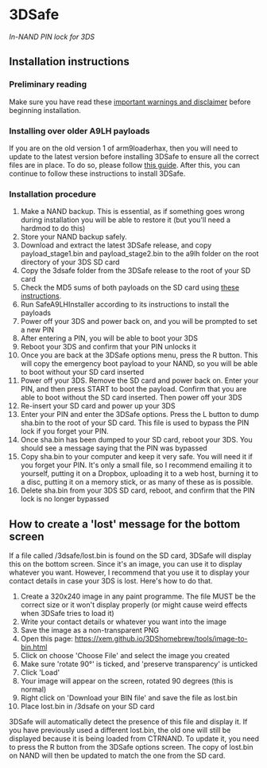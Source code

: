 # 3DSafe
*In-NAND PIN lock for 3DS*


## Installation instructions
### Preliminary reading
Make sure you have read these [important warnings and disclaimer](WARNINGS.md) before beginning installation.

### Installing over older A9LH payloads
If you are on the old version 1 of arm9loaderhax, then you will need to update to the latest version before installing 3DSafe to ensure all the correct files are in place. To do so, please follow [this guide](https://github.com/Plailect/Guide/wiki/Updating-arm9loaderhax). After this, you can continue to follow these instructions to install 3DSafe.

### Installation procedure
1. Make a NAND backup. This is essential, as if something goes wrong during installation you will be able to restore it (but you'll need a hardmod to do this)
2. Store your NAND backup safely.
3. Download and extract the latest 3DSafe release, and copy payload_stage1.bin and payload_stage2.bin to the a9lh folder on the root directory of your 3DS SD card
4. Copy the 3dsafe folder from the 3DSafe release to the root of your SD card
5. Check the MD5 sums of both payloads on the SD card using [these instructions](MD5.md).
6. Run SafeA9LHInstaller according to its instructions to install the payloads
7. Power off your 3DS and power back on, and you will be prompted to set a new PIN
8. After entering a PIN, you will be able to boot your 3DS
9. Reboot your 3DS and confirm that your PIN unlocks it
10. Once you are back at the 3DSafe options menu, press the R button. This will copy the emergency boot payload to your NAND, so you will be able to boot without your SD card inserted
11. Power off your 3DS. Remove the SD card and power back on. Enter your PIN, and then press START to boot the payload. Confirm that you are able to boot without the SD card inserted. Then power off your 3DS
12. Re-insert your SD card and power up your 3DS
13. Enter your PIN and enter the 3DSafe options. Press the L button to dump sha.bin to the root of your SD card. This file is used to bypass the PIN lock if you forget your PIN.
14. Once sha.bin has been dumped to your SD card, reboot your 3DS. You should see a message saying that the PIN was bypassed
15. Copy sha.bin to your computer and keep it very safe. You will need it if you forget your PIN. It's only a small file, so I recommend emailing it to yourself, putting it on a Dropbox, uploading it to a web host, burning it to a disc, putting it on a memory stick, or as many of these as is possible.
16. Delete sha.bin from your 3DS SD card, reboot, and confirm that the PIN lock is no longer bypassed


## How to create a 'lost' message for the bottom screen
If a file called /3dsafe/lost.bin is found on the SD card, 3DSafe will display this on the bottom screen. Since it's an image, you can use it to display whatever you want. However, I recommend that you use it to display your contact details in case your 3DS is lost. Here's how to do that.

1. Create a 320x240 image in any paint programme. The file MUST be the correct size or it won't display properly (or might cause weird effects when 3DSafe tries to load it)
2. Write your contact details or whatever you want into the image
3. Save the image as a non-transparent PNG
4. Open this page: https://xem.github.io/3DShomebrew/tools/image-to-bin.html
5. Click on choose 'Choose File' and select the image you created
6. Make sure 'rotate 90°' is ticked, and 'preserve transparency' is unticked
7. Click 'Load'
8. Your image will appear on the screen, rotated 90 degrees (this is normal)
9. Right click on 'Download your BIN file' and save the file as lost.bin
10. Place lost.bin in /3dsafe on your SD card

3DSafe will automatically detect the presence of this file and display it. If you have previously used a different lost.bin, the old one will still be displayed because it is being loaded from CTRNAND. To update it, you need to press the R button from the 3DSafe options screen. The copy of lost.bin on NAND will then be updated to match the one from the SD card.
